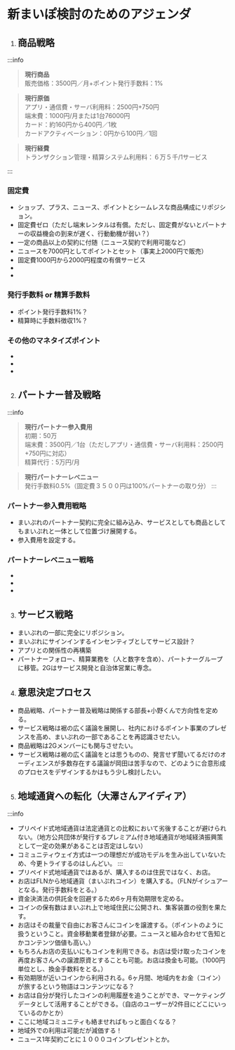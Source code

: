 # 新まいぽ検討のためのアジェンダ

1. ## 商品戦略
:::info
> **現行商品**  
> 販売価格：3500円／月+ポイント発行手数料：1%  

> **現行原価**  
> アプリ・通信費・サーバ利用料：2500円+750円  
> 端末費：1000円/月または1台76000円  
> カード：約160円から400円／1枚  
> カードアクティベーション：0円から100円／1回  

> **現行経費**  
> トランザクション管理・精算システム利用料：６万５千/1サービス  

:::

### 固定費
* ショップ、プラス、ニュース、ポイントとシームレスな商品構成にリポジション。
* 固定費ゼロ（ただし端末レンタルは有償。ただし、固定費がないとパートナーの収益機会の到来が遅く、行動動機が弱い？）
* 一定の商品以上の契約に付随（ニュース契約で利用可能など）
* ニュースを7000円としてポイントとセット（事実上2000円で販売）
* 固定費1000円から2000円程度の有償サービス
* 
* 


### 発行手数料 or 精算手数料
* ポイント発行手数料1%？
* 精算時に手数料徴収1%？

### その他のマネタイズポイント
* 
* 
* 

2. ## パートナー普及戦略
:::info
> **現行パートナー参入費用**  
> 初期：50万  
> 端末費：3500円／1台（ただしアプリ・通信費・サーバ利用料：2500円+750円に対応）  
> 精算代行：5万円/月  

> **現行パートナーレベニュー**  
> 発行手数料0.5%（固定費３５００円は100%パートナーの取り分）
:::
### パートナー参入費用戦略
* まいぷれのパートナー契約に完全に組み込み、サービスとしても商品としてもまいぷれと一体として位置づけ展開する。
* 参入費用を設定する。
### パートナーレベニュー戦略
* 
* 
* 


3. ## サービス戦略
* まいぷれの一部に完全にリポジション。
* まいぷれにサインインするインセンティブとしてサービス設計？
* アプリとの関係性の再構築
* パートナーフォロー、精算業務を（人と数字を含め）、パートナーグループに移管。2Gはサービス開発と自治体営業に専念。

4. ## 意思決定プロセス
* 商品戦略、パートナー普及戦略は関係する部長+小野くんで方向性を定める。
* サービス戦略は裾の広く議論を展開し、社内におけるポイント事業のプレゼンスを高め、まいぷれの一部であることを再認識させたい。
* 商品戦略は2Gメンバーにも関与させたい。
* サービス戦略は裾の広く議論をとは思うものの、発言せず聞いてるだけのオーディエンスが多数存在する議論が岡田は苦手なので、どのように合意形成のプロセスをデザインするかはもう少し検討したい。

5. ## 地域通貨への転化（大澤さんアイディア）
:::info
* プリペイド式地域通貨は法定通貨との比較において劣後することが避けられない。（地方公共団体が発行するプレミアム付き地域通貨が地域経済振興策として一定の効果があることは否定はしない）
* コミュニティウェイ方式は一つの理想だが成功モデルを生み出していないため、今更トライするのはしんどい。
:::
* プリペイド式地域通貨ではあるが、購入するのは住民ではなく、お店。
* お店はFLNから地域通貨（まいぷれコイン）を購入する。（FLNがイシュアーとなる。発行手数料をとる。）
* 資金決済法の供託金を回避するため6ヶ月有効期限を定める。
* コインの保有数はまいぷれ上で地域住民に公開され、集客装置の役割を果たす。
* お店はその裁量で自由にお客さんにコインを譲渡する。（ポイントのように扱うということ。資金移動業者登録が必要。ニュースと組み合わせて告知とかコンテンツ価値も高い。）
* もちろんお店の支払いにもコインを利用できる。お店は受け取ったコインを再度お客さんへの譲渡原資とすることも可能。お店は換金も可能。（1000円単位とし、換金手数料をとる。）
* 有効期限が近いコインから利用される。6ヶ月間、地域内をお金（コイン）が旅するという物語はコンテンツになる？
* お店は自分が発行したコインの利用履歴を追うことができ、マーケティングデータとして活用することができる。（自店のユーザーが2件目にどこにいっているのかとか）
* ここに地域コミュニティも絡ませればもっと面白くなる？
* 地域外での利用は可能だが減価する！
* ニュース1年契約ごとに１０００コインプレゼントとか。